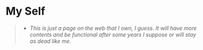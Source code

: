 # My Self

> * *This is just a page on the web that I own, I guess. It will have more contents and be functional after some years I suppose or will stay as dead like me.*